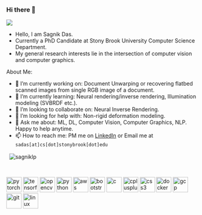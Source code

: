 ### Hi there 👋

![](https://komarev.com/ghpvc/?username=sagniklp&color=green)

- Hello, I am Sagnik Das.
- Currently a PhD Candidate at Stony Brook University Computer Science Department.
- My general research interests lie in the intersection of computer vision and computer graphics.

About Me:

- 🔭 I’m currently working on: Document Unwarping or recovering flatbed scanned images from single RGB image of a document. 
- 🌱 I’m currently learning: Neural rendering/inverse rendering, Illumination modeling (SVBRDF etc.).
- 👯 I’m looking to collaborate on: Neural Inverse Rendering.
- 🤔 I’m looking for help with: Non-rigid deformation modeling.
- 💬 Ask me about: ML, DL, Computer Vision, Computer Graphics, NLP. Happy to help anytime.
- 📫 How to reach me: PM me on [LinkedIn](https://www.linkedin.com/in/sagniklp/) or Email me at `sadas[at]cs[dot]stonybrook[dot]edu`

<p>&nbsp;
    <img align="center" src="https://github-readme-stats.vercel.app/api?username=sagniklp&show_icons=true"
        alt="sagniklp" />
</p>
<br>
<p align="left">
    <img src="https://www.vectorlogo.zone/logos/pytorch/pytorch-icon.svg" alt="pytorch" width="40" height="40" />
    <img src="https://www.vectorlogo.zone/logos/tensorflow/tensorflow-icon.svg" alt="tensorflow" width="40"
        height="40" />
    <img src="https://www.vectorlogo.zone/logos/opencv/opencv-icon.svg" alt="opencv" width="40" height="40" />
    <img src="https://devicons.github.io/devicon/devicon.git/icons/python/python-original.svg" alt="python" width="40"
        height="40" />
    <img src="https://devicons.github.io/devicon/devicon.git/icons/amazonwebservices/amazonwebservices-original-wordmark.svg"
        alt="aws" width="40" height="40" />
    <img src="https://devicons.github.io/devicon/devicon.git/icons/bootstrap/bootstrap-plain.svg" alt="bootstrap"
        width="40" height="40" />
    <img src="https://devicons.github.io/devicon/devicon.git/icons/c/c-original.svg" alt="c" width="40" height="40" />
    <img src="https://devicons.github.io/devicon/devicon.git/icons/cplusplus/cplusplus-original.svg" alt="cplusplus"
        width="40" height="40" />
    <img src="https://devicons.github.io/devicon/devicon.git/icons/css3/css3-original-wordmark.svg" alt="css3"
        width="40" height="40" />
    <img src="https://devicons.github.io/devicon/devicon.git/icons/docker/docker-original-wordmark.svg" alt="docker"
        width="40" height="40" />
    <img src="https://www.vectorlogo.zone/logos/google_cloud/google_cloud-icon.svg" alt="gcp" width="40" height="40" />
    <img src="https://www.vectorlogo.zone/logos/git-scm/git-scm-icon.svg" alt="git" width="40" height="40" />
    <img src="https://devicons.github.io/devicon/devicon.git/icons/linux/linux-original.svg" alt="linux" width="40"
        height="40" />
</p>

